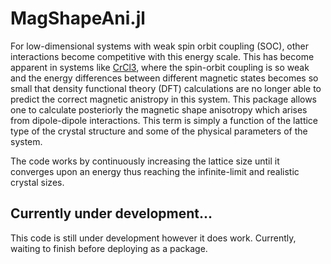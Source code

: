 # MagShapeAni.jl

For low-dimensional systems with weak spin orbit coupling (SOC), other interactions become competitive with this energy scale. This has become apparent in systems like [CrCl3](https://arxiv.org/pdf/2105.11978.pdf), where the spin-orbit coupling is so weak and the energy differences between different magnetic states becomes so small that density functional theory (DFT) calculations are no longer able to predict the correct magnetic anistropy in this system. This package allows one to calculate posteriorly the magnetic shape anisotropy which arises from dipole-dipole interactions. This term is simply a function of the lattice type of the crystal structure and some of the physical parameters of the system. 

The code works by continuously increasing the lattice size until it converges upon an energy thus reaching the infinite-limit and realistic crystal sizes.

## Currently under development...
This code is still under development however it does work. Currently, waiting to finish before deploying as a package.
